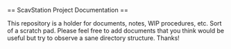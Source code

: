 == ScavStation Project Documentation ==

This repository is a holder for documents, notes, WIP procedures, etc. Sort of a scratch pad. Please feel free to add documents that you think would be useful but try to observe a sane directory structure. Thanks!
